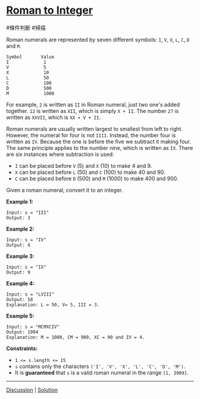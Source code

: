 # [Roman to Integer](https://leetcode.com/problems/roman-to-integer/description/ "https://leetcode.com/problems/roman-to-integer/description/")

#條件判斷
#掃描 

Roman numerals are represented by seven different symbols: `I`, `V`, `X`, `L`, `C`, `D` and `M`.

```
Symbol       Value
I             1
V             5
X             10
L             50
C             100
D             500
M             1000
```

For example, `2` is written as `II` in Roman numeral, just two one's added together. `12` is written as `XII`, which is simply `X + II`. The number `27` is written as `XXVII`, which is `XX + V + II`.

Roman numerals are usually written largest to smallest from left to right. However, the numeral for four is not `IIII`. Instead, the number four is written as `IV`. Because the one is before the five we subtract it making four. The same principle applies to the number nine, which is written as `IX`. There are six instances where subtraction is used:

-   `I` can be placed before `V` (5) and `X` (10) to make 4 and 9. 
-   `X` can be placed before `L` (50) and `C` (100) to make 40 and 90. 
-   `C` can be placed before `D` (500) and `M` (1000) to make 400 and 900.

Given a roman numeral, convert it to an integer.

**Example 1:**

```
Input: s = "III"
Output: 3
```

**Example 2:**

```
Input: s = "IV"
Output: 4
```

**Example 3:**

```
Input: s = "IX"
Output: 9
```

**Example 4:**

```
Input: s = "LVIII"
Output: 58
Explanation: L = 50, V= 5, III = 3.
```

**Example 5:**

```
Input: s = "MCMXCIV"
Output: 1994
Explanation: M = 1000, CM = 900, XC = 90 and IV = 4.
```

**Constraints:**

-   `1 <= s.length <= 15`
-   `s` contains only the characters `('I', 'V', 'X', 'L', 'C', 'D', 'M')`.
-   It is **guaranteed** that `s` is a valid roman numeral in the range `[1, 3999]`.

---

[Discussion](https://leetcode.com/problems/roman-to-integer/discuss/?currentPage=1&orderBy=most_votes&query= "https://leetcode.com/problems/roman-to-integer/discuss/?currentPage=1&orderBy=most_votes&query=") | [Solution](https://leetcode.com/problems/roman-to-integer/solution/ "https://leetcode.com/problems/roman-to-integer/solution/")